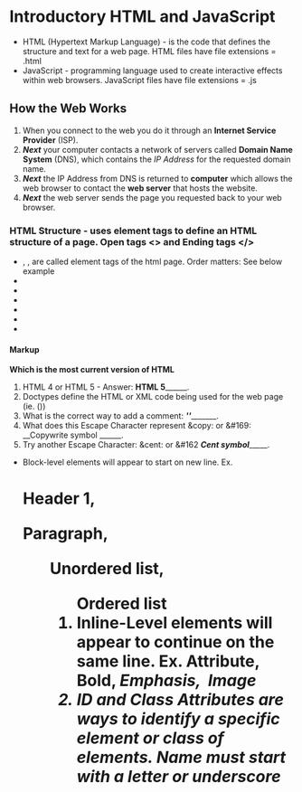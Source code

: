 # Introductory HTML and JavaScript
 - HTML (Hypertext Markup Language) - is the code that defines the structure and text for a web page. HTML files have file extensions = .html
 - JavaScript - programming language used to create interactive effects within web browsers. JavaScript files have file extensions = .js
## How the Web Works
1. When you connect to the web you do it through an **Internet Service Provider** (ISP).
1. ***Next*** your computer contacts a network of servers called **Domain Name System** (DNS), which contains the *IP Address* for the requested domain name.
1. ***Next*** the IP Address from DNS is returned to **computer** which allows the web browser to contact the **web server** that hosts the website.
1. ***Next*** the web server sends the page you requested back to your web browser.
### HTML Structure - uses element tags to define an HTML structure of a page. Open tags <> and Ending tags </>
- <html></html>, <head></head>, <body></body> are called element tags of the html page. Order matters: See below example
- <html>
-   <head>
-   </head>
-   <body>
-   </body>
- </html> 
#### Markup
**Which is the most current version of HTML**
 1. HTML 4 or HTML 5 - Answer: ____HTML 5__________.   
 1. Doctypes define the HTML or XML code being used for the web page (ie. (<!DOCTYPE html>))
 1. What is the correct way to add a comment: ___'<!-- Comment-->'__________. 
 1. What does this Escape Character represent &copy: or &#169: __Copywrite symbol ______. 
 1. Try another Escape Character: &cent: or &#162 ___Cent symbol________.
 * Block-level elements will appear to start on new line. Ex. <h1> Header 1, <p> Paragraph, <ul> Unordered list, <ol> Ordered list
 * Inline-Level elements will appear to continue on the same line. Ex. <a> Attribute, <b> Bold, <em> Emphasis, <img> Image 
 * ID and Class Attributes are ways to identify a specific element or class of elements. Name must start with a letter or underscore